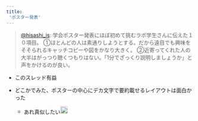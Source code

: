 ```yaml
---
title:
 'ポスター発表'
---
```


> [@hisashi_is](https://twitter.com/hisashi_is/status/1601161928860381184): 学会ポスター発表にほぼ初めて挑むラボ学生さんに伝えた１０項目。
> ①ほとんどの人は素通りしようとする。だから遠目でも興味をそそられるキャッチコピーや図をかなり大きく。
> ②近寄ってくれた人の大半はがっつり聴くつもりはない。「1分でざっくり説明しましょうか」と声をかけるのが良い。
- このスレッド有益

- どこかでみた、ポスターの中心にデカ文字で要約載せるレイアウトは面白かった
    - あれ真似したい<img src='https://scrapbox.io/api/pages/blu3mo-public/blu3mo/icon' alt='blu3mo.icon' height="19.5"/>
